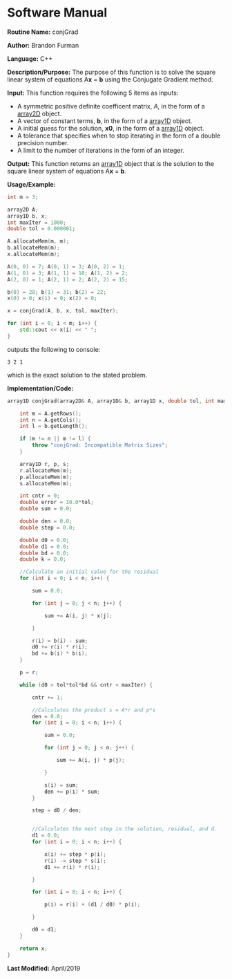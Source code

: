 # Software Manual

**Routine Name:** conjGrad

**Author:** Brandon Furman

**Language:** C++

**Description/Purpose:** The purpose of this function is to solve the square linear system of equations A**x** = **b** using the Conjugate Gradient method.

**Input:** This function requires the following 5 items as inputs:

- A symmetric positive definite coefficent matrix, *A*, in the form of a [array2D](https://brandonfurman.github.io/math5610/SoftwareManual/DataStructures/array2D) object.
- A vector of constant terms, **b**, in the form of a [array1D](https://brandonfurman.github.io/math5610/SoftwareManual/DataStructures/array1D) object. 
- A initial guess for the solution, **x0**, in the form of a [array1D](https://brandonfurman.github.io/math5610/SoftwareManual/DataStructures/array1D) object.
- A tolerance that specifies when to stop iterating in the form of a double precision number.
- A limit to the number of iterations in the form of an integer. 

**Output:** This function returns an [array1D](https://brandonfurman.github.io/math5610/SoftwareManual/DataStructures/array1D) object that is the solution to the square linear system of equations A**x** = **b**. 

**Usage/Example:**
```cpp
int m = 3;

array2D A;
array1D b, x;
int maxIter = 1000;
double tol = 0.000001;

A.allocateMem(m, m);
b.allocateMem(m);
x.allocateMem(m);

A(0, 0) = 7; A(0, 1) = 3; A(0, 2) = 1;
A(1, 0) = 3; A(1, 1) = 10; A(1, 2) = 2;
A(2, 0) = 1; A(2, 1) = 2; A(2, 2) = 15;

b(0) = 28; b(1) = 31; b(2) = 22;
x(0) = 0; x(1) = 0; x(2) = 0;

x = conjGrad(A, b, x, tol, maxIter);

for (int i = 0; i < m; i++) {
	std::cout << x(i) << " ";
}
```
outputs the following to console:
```
3 2 1
```
which is the exact solution to the stated problem.

**Implementation/Code:**

```cpp
array1D conjGrad(array2D& A, array1D& b, array1D x, double tol, int maxIter) {

	int m = A.getRows();
	int n = A.getCols();
	int l = b.getLength();

	if (m != n || m != l) {
		throw "conjGrad: Incompatible Matrix Sizes";
	}

	array1D r, p, s;
	r.allocateMem(m);
	p.allocateMem(m);
	s.allocateMem(m);

	int cntr = 0;
	double error = 10.0*tol;
	double sum = 0.0;

	double den = 0.0;
	double step = 0.0;

	double d0 = 0.0;
	double d1 = 0.0;
	double bd = 0.0;
	double k = 0.0;

	//Calculate an initial value for the residual
	for (int i = 0; i < n; i++) {

		sum = 0.0;

		for (int j = 0; j < n; j++) {

			sum += A(i, j) * x(j);

		}

		r(i) = b(i) - sum;
		d0 += r(i) * r(i);
		bd += b(i) * b(i);
	}

	p = r;

	while (d0 > tol*tol*bd && cntr < maxIter) {

		cntr += 1;

		//Calculates the product s = A*r and p*s
		den = 0.0;
		for (int i = 0; i < n; i++) {

			sum = 0.0;

			for (int j = 0; j < n; j++) {

				sum += A(i, j) * p(j);

			}

			s(i) = sum;
			den += p(i) * sum;
		}

		step = d0 / den;


		//Calculates the next step in the solution, residual, and d.
		d1 = 0.0;
		for (int i = 0; i < n; i++) {

			x(i) += step * p(i);
			r(i) -= step * s(i);
			d1 += r(i) * r(i);

		}

		for (int i = 0; i < n; i++) {

			p(i) = r(i) + (d1 / d0) * p(i);

		}

		d0 = d1;
	}

	return x;
}
```

**Last Modified:** April/2019